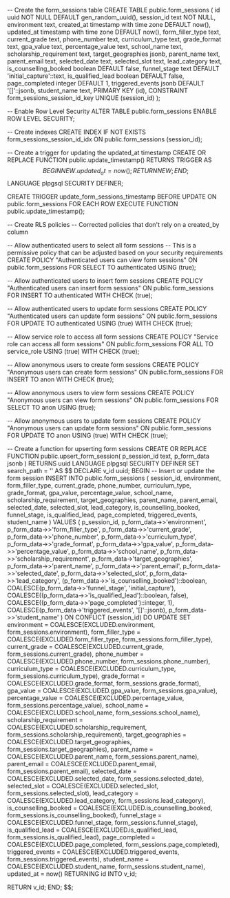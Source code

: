 -- Create the form_sessions table
CREATE TABLE public.form_sessions (
    id uuid NOT NULL DEFAULT gen_random_uuid(),
    session_id text NOT NULL,
    environment text,
    created_at timestamp with time zone DEFAULT now(),
    updated_at timestamp with time zone DEFAULT now(),
    form_filler_type text,
    current_grade text,
    phone_number text,
    curriculum_type text,
    grade_format text,
    gpa_value text,
    percentage_value text,
    school_name text,
    scholarship_requirement text,
    target_geographies jsonb,
    parent_name text,
    parent_email text,
    selected_date text,
    selected_slot text,
    lead_category text,
    is_counselling_booked boolean DEFAULT false,
    funnel_stage text DEFAULT 'initial_capture'::text,
    is_qualified_lead boolean DEFAULT false,
    page_completed integer DEFAULT 1,
    triggered_events jsonb DEFAULT '[]'::jsonb,
    student_name text,
    PRIMARY KEY (id),
    CONSTRAINT form_sessions_session_id_key UNIQUE (session_id)
);

-- Enable Row Level Security
ALTER TABLE public.form_sessions ENABLE ROW LEVEL SECURITY;

-- Create indexes
CREATE INDEX IF NOT EXISTS form_sessions_session_id_idx ON public.form_sessions (session_id);

-- Create a trigger for updating the updated_at timestamp
CREATE OR REPLACE FUNCTION public.update_timestamp()
RETURNS TRIGGER AS $$
BEGIN
  NEW.updated_at = now();
  RETURN NEW;
END;
$$ LANGUAGE plpgsql SECURITY DEFINER;

CREATE TRIGGER update_form_sessions_timestamp
BEFORE UPDATE ON public.form_sessions
FOR EACH ROW
EXECUTE FUNCTION public.update_timestamp();

-- Create RLS policies
-- Corrected policies that don't rely on a created_by column

-- Allow authenticated users to select all form sessions
-- This is a permissive policy that can be adjusted based on your security requirements
CREATE POLICY "Authenticated users can view form sessions"
ON public.form_sessions
FOR SELECT
TO authenticated
USING (true);

-- Allow authenticated users to insert form sessions
CREATE POLICY "Authenticated users can insert form sessions"
ON public.form_sessions
FOR INSERT
TO authenticated
WITH CHECK (true);

-- Allow authenticated users to update form sessions
CREATE POLICY "Authenticated users can update form sessions"
ON public.form_sessions
FOR UPDATE
TO authenticated
USING (true)
WITH CHECK (true);

-- Allow service role to access all form sessions
CREATE POLICY "Service role can access all form sessions"
ON public.form_sessions
FOR ALL
TO service_role
USING (true)
WITH CHECK (true);

-- Allow anonymous users to create form sessions
CREATE POLICY "Anonymous users can create form sessions"
ON public.form_sessions
FOR INSERT
TO anon
WITH CHECK (true);

-- Allow anonymous users to view form sessions
CREATE POLICY "Anonymous users can view form sessions"
ON public.form_sessions
FOR SELECT
TO anon
USING (true);

-- Allow anonymous users to update form sessions
CREATE POLICY "Anonymous users can update form sessions"
ON public.form_sessions
FOR UPDATE
TO anon
USING (true)
WITH CHECK (true);

-- Create a function for upserting form sessions
CREATE OR REPLACE FUNCTION public.upsert_form_session(
  p_session_id text,
  p_form_data jsonb
)
RETURNS uuid
LANGUAGE plpgsql
SECURITY DEFINER
SET search_path = ''
AS $$
DECLARE
  v_id uuid;
BEGIN
  -- Insert or update the form session
  INSERT INTO public.form_sessions (
    session_id,
    environment,
    form_filler_type,
    current_grade,
    phone_number,
    curriculum_type,
    grade_format,
    gpa_value,
    percentage_value,
    school_name,
    scholarship_requirement,
    target_geographies,
    parent_name,
    parent_email,
    selected_date,
    selected_slot,
    lead_category,
    is_counselling_booked,
    funnel_stage,
    is_qualified_lead,
    page_completed,
    triggered_events,
    student_name
  )
  VALUES (
    p_session_id,
    p_form_data->>'environment',
    p_form_data->>'form_filler_type',
    p_form_data->>'current_grade',
    p_form_data->>'phone_number',
    p_form_data->>'curriculum_type',
    p_form_data->>'grade_format',
    p_form_data->>'gpa_value',
    p_form_data->>'percentage_value',
    p_form_data->>'school_name',
    p_form_data->>'scholarship_requirement',
    p_form_data->'target_geographies',
    p_form_data->>'parent_name',
    p_form_data->>'parent_email',
    p_form_data->>'selected_date',
    p_form_data->>'selected_slot',
    p_form_data->>'lead_category',
    (p_form_data->>'is_counselling_booked')::boolean,
    COALESCE(p_form_data->>'funnel_stage', 'initial_capture'),
    COALESCE((p_form_data->>'is_qualified_lead')::boolean, false),
    COALESCE((p_form_data->>'page_completed')::integer, 1),
    COALESCE(p_form_data->'triggered_events', '[]'::jsonb),
    p_form_data->>'student_name'
  )
  ON CONFLICT (session_id)
  DO UPDATE SET
    environment = COALESCE(EXCLUDED.environment, form_sessions.environment),
    form_filler_type = COALESCE(EXCLUDED.form_filler_type, form_sessions.form_filler_type),
    current_grade = COALESCE(EXCLUDED.current_grade, form_sessions.current_grade),
    phone_number = COALESCE(EXCLUDED.phone_number, form_sessions.phone_number),
    curriculum_type = COALESCE(EXCLUDED.curriculum_type, form_sessions.curriculum_type),
    grade_format = COALESCE(EXCLUDED.grade_format, form_sessions.grade_format),
    gpa_value = COALESCE(EXCLUDED.gpa_value, form_sessions.gpa_value),
    percentage_value = COALESCE(EXCLUDED.percentage_value, form_sessions.percentage_value),
    school_name = COALESCE(EXCLUDED.school_name, form_sessions.school_name),
    scholarship_requirement = COALESCE(EXCLUDED.scholarship_requirement, form_sessions.scholarship_requirement),
    target_geographies = COALESCE(EXCLUDED.target_geographies, form_sessions.target_geographies),
    parent_name = COALESCE(EXCLUDED.parent_name, form_sessions.parent_name),
    parent_email = COALESCE(EXCLUDED.parent_email, form_sessions.parent_email),
    selected_date = COALESCE(EXCLUDED.selected_date, form_sessions.selected_date),
    selected_slot = COALESCE(EXCLUDED.selected_slot, form_sessions.selected_slot),
    lead_category = COALESCE(EXCLUDED.lead_category, form_sessions.lead_category),
    is_counselling_booked = COALESCE(EXCLUDED.is_counselling_booked, form_sessions.is_counselling_booked),
    funnel_stage = COALESCE(EXCLUDED.funnel_stage, form_sessions.funnel_stage),
    is_qualified_lead = COALESCE(EXCLUDED.is_qualified_lead, form_sessions.is_qualified_lead),
    page_completed = COALESCE(EXCLUDED.page_completed, form_sessions.page_completed),
    triggered_events = COALESCE(EXCLUDED.triggered_events, form_sessions.triggered_events),
    student_name = COALESCE(EXCLUDED.student_name, form_sessions.student_name),
    updated_at = now()
  RETURNING id INTO v_id;
  
  RETURN v_id;
END;
$$;
